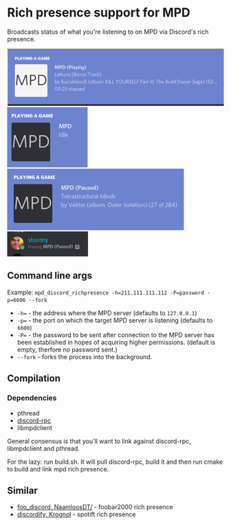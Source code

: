 # Rich presence support for MPD
Broadcasts status of what you're listening to on MPD via Discord's rich presence.

![example](/images/playing.png)
![example](/images/idle.png)
![example](/images/paused.png)
![newline](/images/mpd.png)

## Command line args

Example: `mpd_discord_richpresence -h=211.111.111.112 -P=password -p=6606 --fork`

* `-h=` - the address where the MPD server (defaults to `127.0.0.1`)
* `-p=` - the port on which the target MPD server is listening  (defaults to `6600`)
* `-P=` - the password to be sent after connection to the MPD server has been established in hopes of acquiring higher permissions. (default is empty, therfore no password sent.)
* `--fork` - forks the process into the background.

## Compilation

### Dependencies
* pthread
* [discord-rpc](https://github.com/discordapp/discord-rpc)
* libmpdclient

General consensus is that you'll want to link against discord-rpc, libmpdclient and pthread.

For the lazy: run build.sh. It will pull discord-rpc, build it and then run cmake to build and link mpd rich presence.

## Similar

* [foo_discord, NaamloosDT/](https://github.com/NaamloosDT/foo_discord) - foobar2000 rich presence
* [discordify, Krognol](https://github.com/Krognol/discordify) - spotift rich presence

